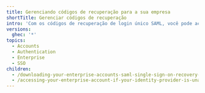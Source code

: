 ```yaml
---
title: Gerenciando códigos de recuperação para a sua empresa
shortTitle: Gerenciar códigos de recuperação
intro: 'Com os códigos de recuperação de login único SAML, você pode acessar a conta corporativa mesmo que o seu provedor de identidade esteja indisponível.'
versions:
  ghec: '*'
topics:
  - Accounts
  - Authentication
  - Enterprise
  - SSO
children:
  - /downloading-your-enterprise-accounts-saml-single-sign-on-recovery-codes
  - /accessing-your-enterprise-account-if-your-identity-provider-is-unavailable
---
```


